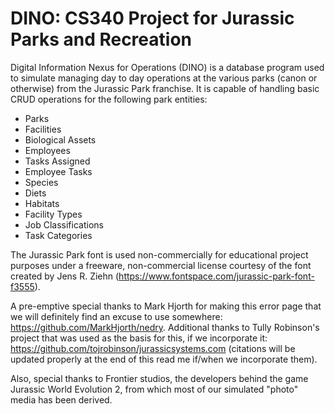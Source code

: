 # DINO: CS340 Project for Jurassic Parks and Recreation

Digital Information Nexus for Operations (DINO) is a database program used to simulate managing day to day operations at the various parks (canon or otherwise) from the Jurassic Park franchise. It is capable of handling basic CRUD operations for the following park entities:  
* Parks
* Facilities
* Biological Assets
* Employees
* Tasks Assigned
* Employee Tasks
* Species
* Diets
* Habitats
* Facility Types
* Job Classifications  
* Task Categories

The Jurassic Park font is used non-commercially for educational project purposes under a freeware, non-commercial license courtesy of the font created by Jens R. Ziehn (https://www.fontspace.com/jurassic-park-font-f3555).  

A pre-emptive special thanks to Mark Hjorth for making this error page that we will definitely find an excuse to use somewhere: https://github.com/MarkHjorth/nedry.  Additional thanks to Tully Robinson's project that was used as the basis for this, if we incorporate it: https://github.com/tojrobinson/jurassicsystems.com (citations will be updated properly at the end of this read me if/when we incorporate them).  

Also, special thanks to Frontier studios, the developers behind the game Jurassic World Evolution 2, from which most of our simulated "photo" media has been derived.